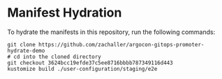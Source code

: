 # Manifest Hydration

To hydrate the manifests in this repository, run the following commands:

```shell
git clone https://github.com/zachaller/argocon-gitops-promoter-hydrate-demo
# cd into the cloned directory
git checkout 3624bcc19efde37c5ee8716bbbb787349116d443
kustomize build ./user-configuration/staging/e2e
```
